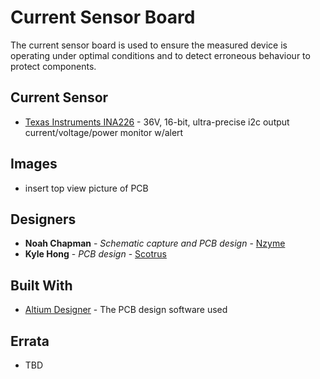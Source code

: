 # Current Sensor Board

The current sensor board is used to ensure the measured device is operating under optimal conditions and to detect erroneous behaviour to protect components.

## Current Sensor 

* [Texas Instruments INA226](https://www.ti.com/product/INA226) - 36V, 16-bit, ultra-precise i2c output current/voltage/power monitor w/alert

## Images

- insert top view picture of PCB

## Designers

* **Noah Chapman** - *Schematic capture and PCB design* - [Nzyme](https://github.com/Nzyme)
* **Kyle Hong** - *PCB design* - [Scotrus](https://github.com/Scotrus)

## Built With

* [Altium Designer](https://www.altium.com/) - The PCB design software used

## Errata

* TBD
